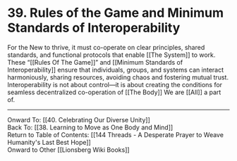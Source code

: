 # 39. Rules of the Game and Minimum Standards of Interoperability

For the New to thrive, it must co-operate on clear principles, shared standards, and functional protocols that enable [[The System]] to work. These “[[Rules Of The Game]]” and [[Minimum Standards of Interoperability]] ensure that individuals, groups, and systems can interact harmoniously, sharing resources, avoiding chaos and fostering mutual trust. Interoperability is not about control—it is about creating the conditions for seamless decentralized co-operation of [[The Body]] We are [[All]] a part of. 

____

Onward To: [[40. Celebrating Our Diverse Unity]]  
Back To: [[38. Learning to Move as One Body and Mind]]  
Return to Table of Contents: [[144 Threads - A Desperate Prayer to Weave Humanity's Last Best Hope]]  
Onward to Other [[Lionsberg Wiki Books]]  
